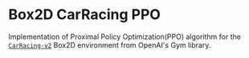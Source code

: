 # Box2D CarRacing PPO

Implementation of Proximal Policy Optimization(PPO) algorithm for the
[`CarRacing-v2`](https://gymnasium.farama.org/environments/box2d/car_racing/)
Box2D environment from OpenAI's Gym library.